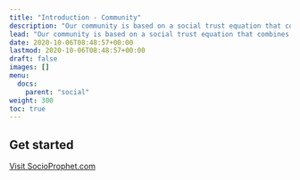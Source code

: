 ```yaml
---
title: "Introduction - Community"
description: "Our community is based on a social trust equation that combines social and intellectual contributions and the associated impacts they have on the system -- as decided by the users."
lead: "Our community is based on a social trust equation that combines social and intellectual contributions and the associated impacts they have on the system -- as decided by the users."
date: 2020-10-06T08:48:57+00:00
lastmod: 2020-10-06T08:48:57+00:00
draft: false
images: []
menu:
  docs:
    parent: "social"
weight: 300
toc: true
---
```


## Get started

<a href="https://www.socioprophet.com">Visit SocioProphet.com</a>
